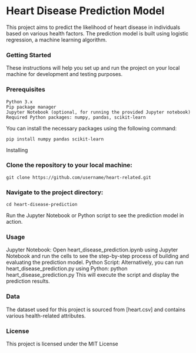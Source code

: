 # Heart Disease Prediction Model

This project aims to predict the likelihood of heart disease in individuals based on various health factors. The prediction model is built using logistic regression, a machine learning algorithm.

### Getting Started

These instructions will help you set up and run the project on your local machine for development and testing purposes.

### Prerequisites
    Python 3.x
    Pip package manager
    Jupyter Notebook (optional, for running the provided Jupyter notebook)
    Required Python packages: numpy, pandas, scikit-learn
You can install the necessary packages using the following command:

    pip install numpy pandas scikit-learn
Installing
### Clone the repository to your local machine:
    git clone https://github.com/username/heart-related.git
### Navigate to the project directory:
    cd heart-disease-prediction
Run the Jupyter Notebook or Python script to see the prediction model in action.
### Usage

Jupyter Notebook: Open heart_disease_prediction.ipynb using Jupyter Notebook and run the cells to see the step-by-step process of building and evaluating the prediction model.
Python Script: Alternatively, you can run heart_disease_prediction.py using Python:
        python heart_disease_prediction.py
This will execute the script and display the prediction results.

### Data

The dataset used for this project is sourced from [heart.csv] and contains various health-related attributes.

### License

This project is licensed under the MIT License
